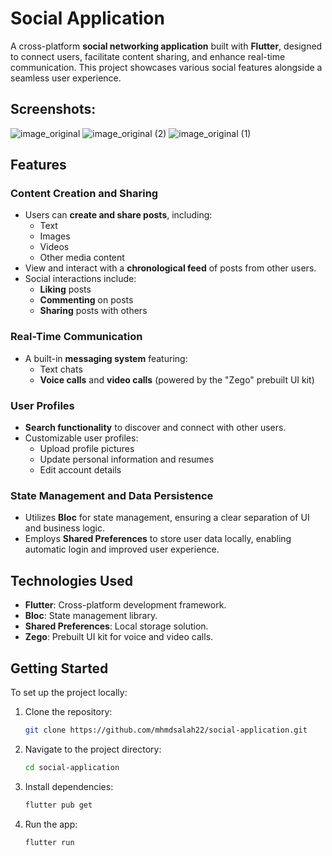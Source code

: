 # Social Application

A cross-platform **social networking application** built with **Flutter**, designed to connect users, facilitate content sharing, and enhance real-time communication. This project showcases various social features alongside a seamless user experience.

## Screenshots:
![image_original](https://github.com/user-attachments/assets/bd856bf5-6f28-4b3b-94da-59b9abe88c7d)
![image_original (2)](https://github.com/user-attachments/assets/2678e6b7-8d9f-4faf-b07c-d369f693141c)
![image_original (1)](https://github.com/user-attachments/assets/c8f0d7a3-59c1-4e1f-a991-0170fdc84298)

## Features

### Content Creation and Sharing
- Users can **create and share posts**, including:
  - Text
  - Images
  - Videos
  - Other media content
- View and interact with a **chronological feed** of posts from other users.
- Social interactions include:
  - **Liking** posts
  - **Commenting** on posts
  - **Sharing** posts with others

### Real-Time Communication
- A built-in **messaging system** featuring:
  - Text chats
  - **Voice calls** and **video calls** (powered by the "Zego" prebuilt UI kit)

### User Profiles
- **Search functionality** to discover and connect with other users.
- Customizable user profiles:
  - Upload profile pictures
  - Update personal information and resumes
  - Edit account details

### State Management and Data Persistence
- Utilizes **Bloc** for state management, ensuring a clear separation of UI and business logic.
- Employs **Shared Preferences** to store user data locally, enabling automatic login and improved user experience.

## Technologies Used
- **Flutter**: Cross-platform development framework.
- **Bloc**: State management library.
- **Shared Preferences**: Local storage solution.
- **Zego**: Prebuilt UI kit for voice and video calls.

## Getting Started

To set up the project locally:
1. Clone the repository:
   ```bash
   git clone https://github.com/mhmdsalah22/social-application.git
2. Navigate to the project directory:
   ```bash 
   cd social-application
4. Install dependencies:
   ```bash
   flutter pub get
4. Run the app:
   ```bash
   flutter run




   
